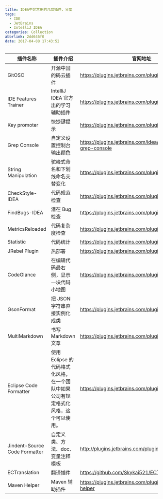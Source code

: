 ```yaml
---
title: IDEA中非常用的几款插件，分享
tags:
  - IDE
  - JetBrains
  - IntelliJ IDEA
categories: Collection
abbrlink: 2dd646f0
date: 2017-04-08 17:43:52
---
```

插件名称 | 插件介绍 | 官网地址
--------|---------|-------
GitOSC|	开源中国的码云插件|	https://plugins.jetbrains.com/plugin/8383-gitosc
IDE Features Trainer|	IntelliJ IDEA 官方出的学习辅助插件|	https://plugins.jetbrains.com/plugin/8554?pr=idea
Key promoter|	快捷键提示	|https://plugins.jetbrains.com/plugin/4455?pr=idea
Grep Console|	自定义设置控制台输出颜色|	https://plugins.jetbrains.com/idea/plugin/7125-grep-console
String Manipulation	|驼峰式命名和下划线命名交替变化|	https://plugins.jetbrains.com/plugin/2162?pr=idea
CheckStyle-IDEA	|代码规范检查|	https://plugins.jetbrains.com/plugin/1065?pr=idea
FindBugs-IDEA|	潜在 Bug 检查|	https://plugins.jetbrains.com/plugin/3847?pr=idea
MetricsReloaded	|代码复杂度检查|	https://plugins.jetbrains.com/plugin/93?pr=idea
Statistic	|代码统计	|https://plugins.jetbrains.com/plugin/4509?pr=idea
JRebel Plugin|	热部署|	https://plugins.jetbrains.com/plugin/?id=4441
CodeGlance|	在编辑代码最右侧，显示一块代码小地图|	https://plugins.jetbrains.com/plugin/7275?pr=idea
GsonFormat	|把 JSON 字符串直接实例化成类|	https://plugins.jetbrains.com/plugin/7654?pr=idea
MultiMarkdown	|书写 Markdown 文章	|https://plugins.jetbrains.com/plugin/7896?pr=idea
Eclipse Code Formatter|	使用 Eclipse 的代码格式化风格，在一个团队中如果公司有规定格式化风格，这个可以使用。|	https://plugins.jetbrains.com/plugin/6546?pr=idea
Jindent-Source Code Formatter	|自定义类、方法、doc、变量注释模板|	http://plugins.jetbrains.com/plugin/2170?pr=idea
ECTranslation	|翻译插件	|https://github.com/Skykai521/ECTranslation/releases
Maven Helper|	Maven 辅助插件|	https://plugins.jetbrains.com/plugin/7179-maven-helper
